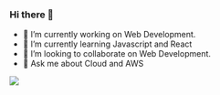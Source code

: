 ### Hi there 👋

- 🔭 I’m currently working on Web Development.
- 🌱 I’m currently learning Javascript and React
- 👯 I’m looking to collaborate on Web Development.
- 💬 Ask me about Cloud and AWS

<img src="https://encrypted-tbn0.gstatic.com/images?q=tbn:ANd9GcQo4FxNJKrsnPoTXHEUpdg00smF3bmn2_zrsTu2-JUO6A&usqp=CAU&ec=48600112">

